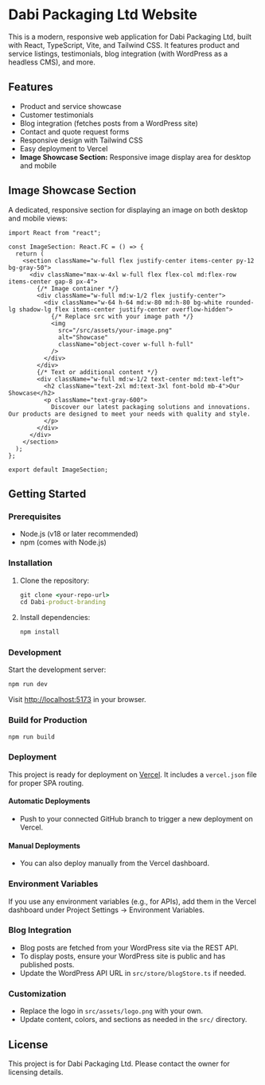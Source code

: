# Dabi Packaging Ltd Website

This is a modern, responsive web application for Dabi Packaging Ltd, built with React, TypeScript, Vite, and Tailwind CSS. It features product and service listings, testimonials, blog integration (with WordPress as a headless CMS), and more.

## Features
- Product and service showcase
- Customer testimonials
- Blog integration (fetches posts from a WordPress site)
- Contact and quote request forms
- Responsive design with Tailwind CSS
- Easy deployment to Vercel
- **Image Showcase Section:** Responsive image display area for desktop and mobile

## Image Showcase Section
A dedicated, responsive section for displaying an image on both desktop and mobile views:

```tsx
import React from "react";

const ImageSection: React.FC = () => {
  return (
    <section className="w-full flex justify-center items-center py-12 bg-gray-50">
      <div className="max-w-4xl w-full flex flex-col md:flex-row items-center gap-8 px-4">
        {/* Image container */}
        <div className="w-full md:w-1/2 flex justify-center">
          <div className="w-64 h-64 md:w-80 md:h-80 bg-white rounded-lg shadow-lg flex items-center justify-center overflow-hidden">
            {/* Replace src with your image path */}
            <img
              src="/src/assets/your-image.png"
              alt="Showcase"
              className="object-cover w-full h-full"
            />
          </div>
        </div>
        {/* Text or additional content */}
        <div className="w-full md:w-1/2 text-center md:text-left">
          <h2 className="text-2xl md:text-3xl font-bold mb-4">Our Showcase</h2>
          <p className="text-gray-600">
            Discover our latest packaging solutions and innovations. Our products are designed to meet your needs with quality and style.
          </p>
        </div>
      </div>
    </section>
  );
};

export default ImageSection;
```

## Getting Started

### Prerequisites
- Node.js (v18 or later recommended)
- npm (comes with Node.js)

### Installation
1. Clone the repository:
   ```cmd
   git clone <your-repo-url>
   cd Dabi-product-branding
   ```
2. Install dependencies:
   ```cmd
   npm install
   ```

### Development
Start the development server:
```cmd
npm run dev
```
Visit [http://localhost:5173](http://localhost:5173) in your browser.

### Build for Production
```cmd
npm run build
```

### Deployment
This project is ready for deployment on [Vercel](https://vercel.com/). It includes a `vercel.json` file for proper SPA routing.

#### Automatic Deployments
- Push to your connected GitHub branch to trigger a new deployment on Vercel.

#### Manual Deployments
- You can also deploy manually from the Vercel dashboard.

### Environment Variables
If you use any environment variables (e.g., for APIs), add them in the Vercel dashboard under Project Settings → Environment Variables.

### Blog Integration
- Blog posts are fetched from your WordPress site via the REST API.
- To display posts, ensure your WordPress site is public and has published posts.
- Update the WordPress API URL in `src/store/blogStore.ts` if needed.

### Customization
- Replace the logo in `src/assets/logo.png` with your own.
- Update content, colors, and sections as needed in the `src/` directory.

## License
This project is for Dabi Packaging Ltd. Please contact the owner for licensing details.
